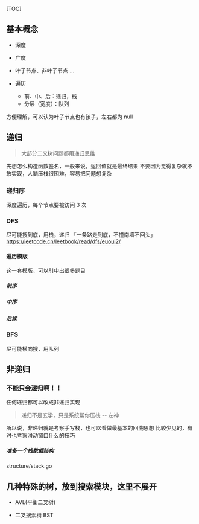 [TOC]

## 基本概念
- 深度
- 广度
- 叶子节点、非叶子节点
...


- 遍历
	- 前、中、后：递归，栈
	- 分层（宽度）：队列


方便理解，可以认为叶子节点也有孩子，左右都为 null





## 递归
> 大部分二叉树问题都用递归思维

先想怎么构造函数签名，一般来说，返回值就是最终结果
不要因为觉得复杂就不敢实现，人脑压栈很困难，容易把问题想复杂

### 递归序
深度遍历，每个节点要被访问 3 次


### DFS
尽可能搜到底，用栈，递归
「一条路走到底，不撞南墙不回头」
https://leetcode.cn/leetbook/read/dfs/euoui2/


#### 遍历模版
这一套模版，可以引申出很多题目

##### 前序

##### 中序

##### 后续




### BFS
尽可能横向搜，用队列



## 非递归

### 不能只会递归啊！！

任何递归都可以改成非递归实现
> 递归不是玄学，只是系统帮你压栈  -- 左神

所以说，非递归就是考察手写栈，也可以看做最基本的回溯思想
比较少见的，有时也考察滑动窗口什么的技巧

##### 准备一个栈数据结构
structure/stack.go




## 几种特殊的树，放到搜索模块，这里不展开

- AVL(平衡二叉树)

- 二叉搜索树 BST